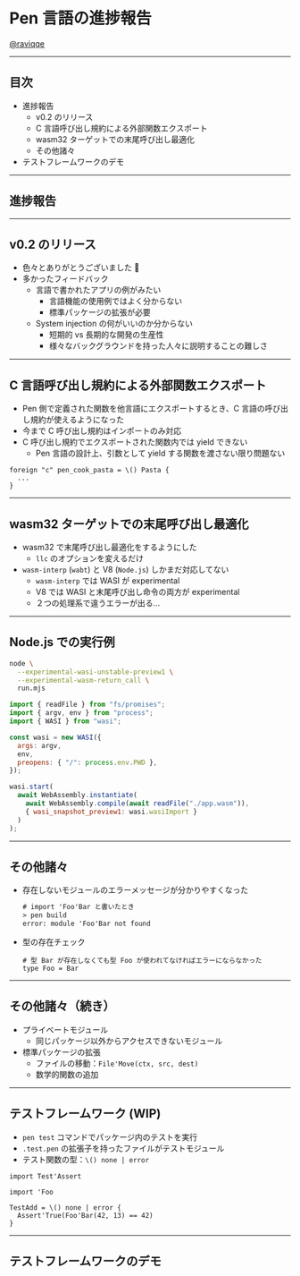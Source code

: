 # Pen 言語の進捗報告

[@raviqqe](https://github.com/raviqqe)

---

## 目次

- 進捗報告
  - v0.2 のリリース
  - C 言語呼び出し規約による外部関数エクスポート
  - wasm32 ターゲットでの末尾呼び出し最適化
  - その他諸々
- テストフレームワークのデモ

---

## 進捗報告

---

## v0.2 のリリース

- 色々とありがとうございました 🙇
- 多かったフィードバック
  - 言語で書かれたアプリの例がみたい
    - 言語機能の使用例ではよく分からない
    - 標準パッケージの拡張が必要
  - System injection の何がいいのか分からない
    - 短期的 vs 長期的な開発の生産性
    - 様々なバックグラウンドを持った人々に説明することの難しさ

---

## C 言語呼び出し規約による外部関数エクスポート

- Pen 側で定義された関数を他言語にエクスポートするとき、C 言語の呼び出し規約が使えるようになった
- 今まで C 呼び出し規約はインポートのみ対応
- C 呼び出し規約でエクスポートされた関数内では yield できない
  - Pen 言語の設計上、引数として yield する関数を渡さない限り問題ない

```pen
foreign "c" pen_cook_pasta = \() Pasta {
  ...
}
```

---

## wasm32 ターゲットでの末尾呼び出し最適化

- wasm32 で末尾呼び出し最適化をするようにした
  - `llc` のオプションを変えるだけ
- `wasm-interp` (`wabt`) と V8 (`Node.js`) しかまだ対応してない
  - `wasm-interp` では WASI が experimental
  - V8 では WASI と末尾呼び出し命令の両方が experimental
  - ２つの処理系で違うエラーが出る...

---

## Node.js での実行例

```sh
node \
  --experimental-wasi-unstable-preview1 \
  --experimental-wasm-return_call \
  run.mjs
```

```javascript
import { readFile } from "fs/promises";
import { argv, env } from "process";
import { WASI } from "wasi";

const wasi = new WASI({
  args: argv,
  env,
  preopens: { "/": process.env.PWD },
});

wasi.start(
  await WebAssembly.instantiate(
    await WebAssembly.compile(await readFile("./app.wasm")),
    { wasi_snapshot_preview1: wasi.wasiImport }
  )
);
```

---

## その他諸々

- 存在しないモジュールのエラーメッセージが分かりやすくなった

  ```txt
  # import 'Foo'Bar と書いたとき
  > pen build
  error: module 'Foo'Bar not found
  ```

- 型の存在チェック

  ```pen
  # 型 Bar が存在しなくても型 Foo が使われてなければエラーにならなかった
  type Foo = Bar
  ```

---

## その他諸々（続き）

- プライベートモジュール
  - 同じパッケージ以外からアクセスできないモジュール
- 標準パッケージの拡張
  - ファイルの移動：`File'Move(ctx, src, dest)`
  - 数学的関数の追加

---

## テストフレームワーク (WIP)

- `pen test` コマンドでパッケージ内のテストを実行
- `.test.pen` の拡張子を持ったファイルがテストモジュール
- テスト関数の型：`\() none | error`

```pen
import Test'Assert

import 'Foo

TestAdd = \() none | error {
  Assert'True(Foo'Bar(42, 13) == 42)
}
```

---

## テストフレームワークのデモ
